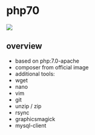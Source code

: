 # php70

[![](https://dockerbuildbadges.quelltext.eu/status.svg?organization=bosshartong&repository=php70)](https://hub.docker.com/r/bosshartong/php70/builds//)  

overview
------------

- based on php:7.0-apache
- composer from official image
- additional tools:
 - wget
 - nano
 - vim
 - git
 - unzip / zip
 - rsync
 - graphicsmagick
 - mysql-client
